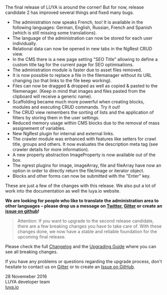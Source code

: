 The final release of LUYA is around the corner! But for now, release candidate 2 has improved several things and fixed many bugs.

+ The administration now speaks French, too! It is available in the following languages: German, English, Russian, French and Spanish (which is still missing some translations).
+ The language of the administration can now be stored for each user individually.
+ Relational data can now be opened in new tabs in the NgRest CRUD view.
+ In the CMS there is a new page setting "SEO Title" allowing to define a custom title tag for the current page for SEO optimisations.
+ The administration module is faster due to asset files removed.
+ It is now possible to replace a file in the filemanager without its URL changing (so that links to the file keep working).
+ Files can now be dragged & dropped as well as copied & pasted to the filemenager. (Keep in mind that images and files pasted from the clipboard will receive a generic name).
+ Scaffolding became much more powerful when creating blocks, modules and executing CRUD commands. Try it out!
+ The CRUD view remembers the sorting of lists and the application of filters by storing them in the user settings.
+ Reduced memory usage within CMS blocks due to the removal of mass assignement of variables.
+ New NgRest plugin for internal and external links.
+ The crawler module was enhanced with features like setters for crawl title, groups and others. It now evaluates the description meta tag (see crawler details for more information).
+ A new property abstraction ImageProperty is now available out of the box.
+ The ngrest plugins for image, imageArray, file and fileArray have now an option in order to directly return the file/image or iterator object.
+ Blocks and other forms can now be submitted with the "Enter" key.

These are just a few of the changes with this release. We also put a lot of work into the documentation as well the luya.io website.

**We are looking for people who like to translate the administration area to other languages – please drop us a message on [Twitter](https://twitter.com/luyadev), [Gitter](gitter.im/luyadev/luya) or create an [issue on github](https://github.com/luyadev/luya/issues)!**

> Attention: If you want to upgrade to the second release candidate, there are a few breaking changes you have to take care of. With these changes done, we now have a stable and reliable foundation for the upcoming final release.

Please check the full [Changelog](https://github.com/luyadev/luya/blob/master/CHANGELOG.md) and the [Upgrading Guide](https://luya.io/guide/install-upgrade) where you can see all breaking changes.

If you have any problems or questions regarding the upgrade process, don't hesitate to contact us on [Gitter](gitter.im/luyadev/luya) or to create an [Issue on GitHub](https://github.com/luyadev/luya/issues).

28 Novemeber 2016  
LUYA developer team  
[luya.io](https://luya.io)
